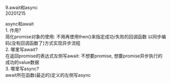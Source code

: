 9.await和async  
20201215

async和await  
	1. 作用?  
	   简化promise对象的使用: 不用再使用then()来指定成功/失败的回调函数
	   以同步编码(没有回调函数了)方式实现异步流程  
	2. 哪里写await?  
	    在返回promise的表达式左侧写await: 不想要promise, 想要promise异步执行的成功的value数据  
	3. 哪里写async?  
	    await所在函数(最近的)定义的左侧写async  
